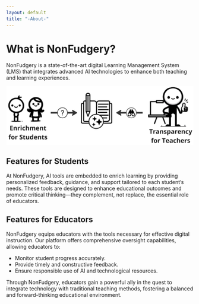 ```yaml
---
layout: default
title: "-About-"
---
```


# What is NonFudgery?

NonFudgery is a state-of-the-art digital Learning Management System (LMS) that integrates advanced AI technologies to enhance both teaching and learning experiences.

![How NonFudgery Works](/images/nf-how-it-works.png "NonFudgery Operational Diagram")

## Features for Students

At NonFudgery, AI tools are embedded to enrich learning by providing personalized feedback, guidance, and support tailored to each student’s needs. These tools are designed to enhance educational outcomes and promote critical thinking—they complement, not replace, the essential role of educators.

## Features for Educators

NonFudgery equips educators with the tools necessary for effective digital instruction. Our platform offers comprehensive oversight capabilities, allowing educators to:
- Monitor student progress accurately.
- Provide timely and constructive feedback.
- Ensure responsible use of AI and technological resources.

Through NonFudgery, educators gain a powerful ally in the quest to integrate technology with traditional teaching methods, fostering a balanced and forward-thinking educational environment.
